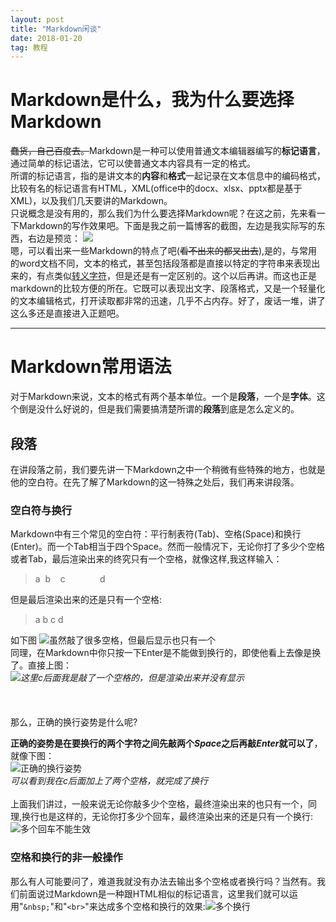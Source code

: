 ```yaml
---
layout: post
title: "Markdown闲谈"
date: 2018-01-20
tag: 教程
---   
```

# Markdown是什么，我为什么要选择Markdown #
~~蠢货，自己百度去。~~Markdown是一种可以使用普通文本编辑器编写的**标记语言**，通过简单的标记语法，它可以使普通文本内容具有一定的格式。  
所谓的标记语言，指的是讲文本的**内容**和**格式**一起记录在文本信息中的编码格式，比较有名的标记语言有HTML，XML(office中的docx、xlsx、pptx都是基于XML)，以及我们几天要讲的Markdown。  
只说概念是没有用的，那么我们为什么要选择Markdown呢？在这之前，先来看一下Markdown的写作效果吧。下面是我之前一篇博客的截图，左边是我实际写的东西，右边是预览：
![](http://m.qpic.cn/psb?/V117MGIn3dBRDw/WikvZvRJmDNgLLSw0n0tUsdpUqLFGx7Px9Ixf9OAsY8!/b/dPMAAAAAAAAA&bo=VQXZAlUF2QIDCSw!&rf=viewer_4)  
嗯，可以看出来一些Markdown的特点了吧(~~看不出来的都叉出去~~),是的，与常用的word文档不同，文本的格式，甚至包括段落都是直接以特定的字符串来表现出来的，有点类似[转义字符](https://baike.baidu.com/item/%E8%BD%AC%E4%B9%89%E5%AD%97%E7%AC%A6)，但是还是有一定区别的。这个以后再讲。而这也正是markdown的比较方便的所在。它既可以表现出文字、段落格式，又是一个轻量化的文本编辑格式，打开读取都非常的迅速，几乎不占内存。好了，废话一堆，讲了这么多还是直接进入正题吧。 
*** 
# Markdown常用语法 #  
对于Markdown来说，文本的格式有两个基本单位。一个是**段落**，一个是**字体**。这个倒是没什么好说的，但是我们需要搞清楚所谓的**段落**到底是怎么定义的。  
## 段落 ##
在讲段落之前，我们要先讲一下Markdown之中一个稍微有些特殊的地方，也就是他的空白符。在先了解了Markdown的这一特殊之处后，我们再来讲段落。  
### 空白符与换行 ###  
Markdown中有三个常见的空白符：平行制表符(Tab)、空格(Space)和换行(Enter)。而一个Tab相当于四个Space。然而一般情况下，无论你打了多少个空格或者Tab，最后渲染出来的终究只有一个空格，就像这样,我这样输入：  
>a&nbsp;&nbsp;b&nbsp;&nbsp;&nbsp;&nbsp;c&nbsp;&nbsp;&nbsp;&nbsp;&nbsp;&nbsp;&nbsp;&nbsp;&nbsp;&nbsp;&nbsp;&nbsp;&nbsp;&nbsp;d      

但是最后渲染出来的还是只有一个空格:
>a b c d 

如下图
![虽然敲了很多空格，但最后显示也只有一个](http://m.qpic.cn/psb?/V117MGIn3dBRDw/dyrXzWZVMYBOCsJ6bLHbNXYjdoF7albqV7OlHUbd*QU!/b/dF4BAAAAAAAA&bo=FAVlABQFZQADCSw!&rf=viewer_4)  
同理，在Markdown中你只按一下Enter是不能做到换行的，即使他看上去像是换了。直接上图：  
![](http://m.qpic.cn/psb?/V117MGIn3dBRDw/uGG8XTVmK7zv7YVrtXxvTEwqVEuyljsJJNCNTNkqmgE!/b/dPIAAAAAAAAA&bo=agFxAGoBcQADGTw!&rf=viewer_4)_这里c后面我是敲了一个空格的，但是渲染出来并没有显示_  
<br>
<br>  
那么，正确的换行姿势是什么呢?  


**正确的姿势是在要换行的两个字符之间先敲两个*Space*之后再敲*Enter*就可以了**，就像下图：  
![正确的换行姿势](http://m.qpic.cn/psb?/V117MGIn3dBRDw/cg4JFABkTcofpCKyRA9vli9NonGjYblKsi8RWO36CVg!/b/dGgBAAAAAAAA&bo=dQGjAHUBowADCSw!&rf=viewer_4)  
_可以看到我在c后面加上了两个空格，就完成了换行_
<br>
<br>
上面我们讲过，一般来说无论你敲多少个空格，最终渲染出来的也只有一个，同理,换行也是这样的，无论你打多少个回车，最终渲染出来的还是只有一个换行:![多个回车不能生效](http://r.photo.store.qq.com/psb?/V117MGIn3dBRDw/6.4UUUVs9Vc5UZv2ihz.Oi9Jp*13UCl9yINO9E5LcTQ!/r/dF4BAAAAAAAA)
### 空格和换行的非一般操作 ###  
那么有人可能要问了，难道我就没有办法去输出多个空格或者换行吗？当然有。我们前面说过Markdown是一种跟HTML相似的标记语言，这里我们就可以运用"`&nbsp;`"和"`<br>`"来达成多个空格和换行的效果:![多个换行](http://r.photo.store.qq.com/psb?/V117MGIn3dBRDw/C*0EpFdfCf5yrXoRzKjwodAac.BN8pJzv6LhBdZsxxo!/r/dPMAAAAAAAAA)

